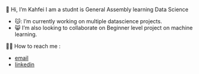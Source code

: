 👋 Hi, I’m Kahfei
I am a studnt is General Assembly learning Data Science

- 😽: I’m currently working on multiple datascience projects.
- 😸 I’m also looking to collaborate on Beginner level project on machine learning.

👻👻 How to reach me : 
- [email](pkfei93@gmail.com)
- [linkedin](linkedin.com/in/kahfeipan)

<!---
Pankahfei/Pankahfei is a ✨ special ✨ repository because its `README.md` (this file) appears on your GitHub profile.
You can click the Preview link to take a look at your changes.
--->
